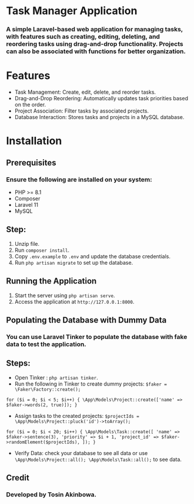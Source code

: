 # Task Manager Application

### A simple Laravel-based web application for managing tasks, with features such as creating, editing, deleting, and reordering tasks using drag-and-drop functionality. Projects can also be associated with functions for better organization.

# Features
* Task Management: Create, edit, delete, and reorder tasks.
* Drag-and-Drop Reordering: Automatically updates task priorities based on the order.
* Project Association: Filter tasks by associated projects.
* Database Interaction: Stores tasks and projects in a MySQL database.


# Installation
## Prerequisites
### Ensure the following are installed on your system:
* PHP >= 8.1
* Composer
* Laravel 11
* MySQL 

## Step:
1. Unzip file.
2. Run `composer install`.
3. Copy `.env.example` to `.env` and update the database credentials.
4. Run `php artisan migrate` to set up the database.

## Running the Application
1. Start the server using `php artisan serve`.
2. Access the application at `http://127.0.0.1:8000`.

## Populating the Database with Dummy Data
### You can use Laravel Tinker to populate the database with fake data to test the application.

## Steps:
* Open Tinker : `php artisan tinker`.
* Run the following in Tinker to create dummy projects:
`$faker = \Faker\Factory::create();`

`for ($i = 0; $i < 5; $i++) {
    \App\Models\Project::create(['name' => $faker->words(2, true)]);
}`

* Assign tasks to the created projects: `$projectIds = \App\Models\Project::pluck('id')->toArray();`

`for ($i = 0; $i < 20; $i++) {
    \App\Models\Task::create([
        'name' => $faker->sentence(3),
        'priority' => $i + 1,
        'project_id' => $faker->randomElement($projectIds),
    ]);
}`

* Verify Data: check your database to see all data or use 
`\App\Models\Project::all();
\App\Models\Task::all();` to see data.

## Credit
### Developed by Tosin Akinbowa.